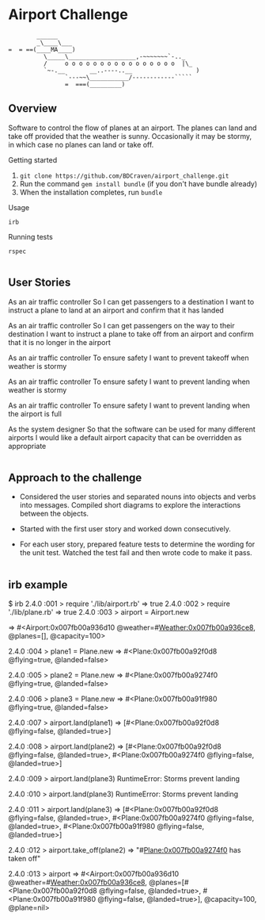 Airport Challenge
=================

```
        ______
        _\____\___
=  = ==(____MA____)
          \_____\___________________,-~~~~~~~`-.._
          /     o o o o o o o o o o o o o o o o  |\_
          `~-.__       __..----..__                  )
                `---~~\___________/------------`````
                =  ===(_________)

```

Overview
---------

Software to control the flow of planes at an airport. The planes can land and take off provided that the weather is sunny. Occasionally it may be stormy, in which case no planes can land or take off.

Getting started

1. `git clone https://github.com/BDCraven/airport_challenge.git`
2. Run the command `gem install bundle` (if you don't have bundle already)
3. When the installation completes, run `bundle`

Usage

`irb`

Running tests

`rspec`
```

```
User Stories
---------

As an air traffic controller
So I can get passengers to a destination
I want to instruct a plane to land at an airport and confirm that it has landed

As an air traffic controller
So I can get passengers on the way to their destination
I want to instruct a plane to take off from an airport and confirm that it is no longer in the airport

As an air traffic controller
To ensure safety
I want to prevent takeoff when weather is stormy

As an air traffic controller
To ensure safety
I want to prevent landing when weather is stormy

As an air traffic controller
To ensure safety
I want to prevent landing when the airport is full

As the system designer
So that the software can be used for many different airports
I would like a default airport capacity that can be overridden as appropriate


```

```


Approach to the challenge
---------

* Considered the user stories and separated nouns into objects and verbs into messages. Compiled short diagrams to explore the interactions between the objects.

* Started with the first user story and worked down consecutively.

* For each user story, prepared feature tests to determine the wording for the unit test. Watched the test fail and then wrote code to make it pass.



```

```


irb example  
-------

$ irb
2.4.0 :001 > require './lib/airport.rb'
 => true
2.4.0 :002 > require './lib/plane.rb'
 => true
2.4.0 :003 > airport = Airport.new

 => #<Airport:0x007fb00a936d10 @weather=#<Weather:0x007fb00a936ce8>, @planes=[], @capacity=100>

2.4.0 :004 > plane1 = Plane.new
 => #<Plane:0x007fb00a92f0d8 @flying=true, @landed=false>

2.4.0 :005 > plane2 = Plane.new
 => #<Plane:0x007fb00a9274f0 @flying=true, @landed=false>

2.4.0 :006 > plane3 = Plane.new
 => #<Plane:0x007fb00a91f980 @flying=true, @landed=false>

2.4.0 :007 > airport.land(plane1)
 => [#<Plane:0x007fb00a92f0d8 @flying=false, @landed=true>]

2.4.0 :008 > airport.land(plane2)
 => [#<Plane:0x007fb00a92f0d8 @flying=false, @landed=true>, #<Plane:0x007fb00a9274f0 @flying=false, @landed=true>]

2.4.0 :009 > airport.land(plane3)
RuntimeError: Storms prevent landing

2.4.0 :010 > airport.land(plane3)
RuntimeError: Storms prevent landing

2.4.0 :011 > airport.land(plane3)
 => [#<Plane:0x007fb00a92f0d8 @flying=false, @landed=true>, #<Plane:0x007fb00a9274f0 @flying=false, @landed=true>, #<Plane:0x007fb00a91f980 @flying=false, @landed=true>]

2.4.0 :012 > airport.take_off(plane2)
 => "#<Plane:0x007fb00a9274f0> has taken off"

2.4.0 :013 > airport
 => #<Airport:0x007fb00a936d10 @weather=#<Weather:0x007fb00a936ce8>, @planes=[#<Plane:0x007fb00a92f0d8 @flying=false, @landed=true>, #<Plane:0x007fb00a91f980 @flying=false, @landed=true>], @capacity=100, @plane=nil>



```
